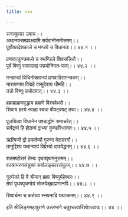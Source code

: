 ```yaml
---
title: ०४४

---
```

सनत्कुमार उवाच।।  
अथान्यत्सम्प्रवक्ष्यामि सर्वदानोत्तमोत्तमम्।।  
पूर्वोक्तदेशकाले च मण्डपे च विधानतः।। ४४.१ ।।  
  
प्रणयात्कुण्डमध्ये च स्थण्डिले शिवसन्निधौ।।  
पूर्वं विष्णुं समासाद्य पद्मयोनिमतः परम्।। ४४.२ ।।  
  
मन्त्राभ्यां विधिनोक्ताभ्यां प्रणवादिसमन्त्रकम्।।  
नारायणाय विद्महे वासुदेवाय धीमहि।।  
तन्नो विष्णुः प्रचोदयात्।। ४४.३ ।।  
  
ब्रह्मब्राह्मणवृद्धाय ब्रह्मणे विश्ववेधसे।।  
शिवाय हरये स्वाहा स्वधा वौषट्वषट् तथा।। ४४.४ ।।  
  
पूजयित्वा विधानेन पश्चाद्धोमं समाचरेत्।।  
सर्वद्रव्यं हि होतव्यं द्वाभ्यां कुण्डविधानतः।। ४४.५ ।।  
  
ऋत्विजौ द्वौ प्रकर्तव्यौ गुरुणा वेदपारगौ।।  
तानुद्दिश्य यथान्यायं विप्रेभ्यो दापयेद्धनम्।। ४४.६ ।।  
  
शतमष्टोत्तरं तेभ्यः पृथक्पृथगनुत्तमम्।।  
वस्त्राभरणसंयुक्तं सर्वालङ्कारसंयुतम्।। ४४.७ ।।  
  
गुरुरेको हि वै श्रीमान् ब्रह्मा विष्णुर्महेश्वरः।।  
तेषां पृथक्पृथग्देयं भोजयेद्ब्राह्मणानपि।। ४४.८ ।।  
  
शिवार्चना च कर्तव्या स्नपनादि यथाक्रमम्।। ४४.९ ।।  
  
इति श्रीलिङ्गमहापुराणे उत्तरभागे चतुश्चत्वारिंशोऽध्यायः।। ४४ ।।